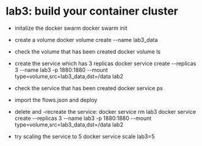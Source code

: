 # lab3: build your container cluster

- initalize the docker swarm
docker swarm init

- create a volume
docker volume create --name lab3_data

- check the volume that has been created
docker volume ls

- create the service which has 3 replicas
docker service create --replicas 3  --name lab3  -p 1880:1880 --mount type=volume,src=lab3_data,dst=/data lab2

- check the service that has been created
docker service ps

- import the flows.json and deploy

- delete and -recreate the service:
docker service rm lab3
docker service create --replicas 3  --name lab3  -p 1880:1880 --mount type=volume,src=lab3_data,dst=/data lab2

- try scaling the service to 5
docker service scale lab3=5
